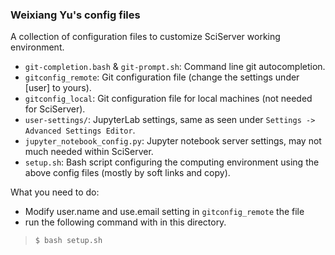 ### Weixiang Yu's config files

A collection of configuration files to customize SciServer working environment.

- `git-completion.bash` & `git-prompt.sh`: Command line git autocompletion.
- `gitconfig_remote`: Git configuration file (change the settings under [user] to yours).
- `gitconfig_local`: Git configuration file for local machines (not needed for SciServer).
- `user-settings/`: JupyterLab settings, same as seen under `Settings -> Advanced Settings Editor`.
- `jupyter_notebook_config.py`: Jupyter notebook server settings, may not much needed within SciServer.
- `setup.sh`: Bash script configuring the computing environment using the above config files (mostly by soft links and copy). 

What you need to do:

- Modify user.name and use.email setting in `gitconfig_remote` the file
- run the following command with in this directory.
>```
> $ bash setup.sh
>```